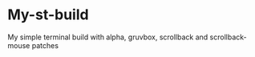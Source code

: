 # My-st-build
My simple terminal build with alpha, gruvbox, scrollback and scrollback-mouse patches
